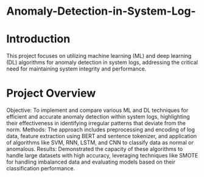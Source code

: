 # Anomaly-Detection-in-System-Log-

# Introduction
This project focuses on utilizing machine learning (ML) and deep learning (DL) algorithms for anomaly detection in system logs, addressing the critical need for maintaining system integrity and performance.

# Project Overview
Objective: To implement and compare various ML and DL techniques for efficient and accurate anomaly detection within system logs, highlighting their effectiveness in identifying irregular patterns that deviate from the norm.
Methods: The approach includes preprocessing and encoding of log data, feature extraction using BERT and sentence tokenizer, and application of algorithms like SVM, RNN, LSTM, and CNN to classify data as normal or anomalous.
Results: Demonstrated the capacity of these algorithms to handle large datasets with high accuracy, leveraging techniques like SMOTE for handling imbalanced data and evaluating models based on their classification performance.

